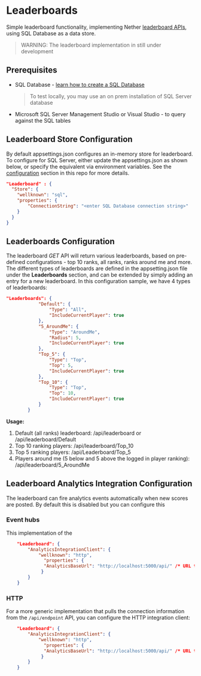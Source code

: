 # Leaderboards

Simple leaderboard functionality, implementing Nether [leaderboard APIs](api/leaderboard), using SQL Database as a data store.

> WARNING: The leaderboard implementation in still under development

## Prerequisites
* SQL Database - [learn how to create a SQL Database](https://docs.microsoft.com/en-us/azure/sql-database/sql-database-get-started)
  > To test locally, you may use an on prem installation of SQL Server database
* Microsoft SQL Server Management Studio or Visual Studio - to query against the SQL tables

## Leaderboard Store Configuration

By default appsettings.json configures an in-memory store for leaderboard. To configure for SQL Server, either update the appsettings.json as shown below, or specify the equivalent via environment variables. See the [configuration](configuration.md) section in this repo for more details.

```json
"Leaderboard" : {
  "Store": {
    "wellknown": "sql",
    "properties": {
        "ConnectionString": "<enter SQL Database connection string>"
    }
  }
}
```     
   

## Leaderboards Configuration
The leaderboard _GET_ API will return various leaderboards, based on pre-defined configurations - top 10 ranks, all ranks, ranks around me and more.
The different types of leaderboards are defined in the appsetting.json file under the **Leaderboards** section, and can be extended by simply adding an entry for a new leaderboard.
In this configuration sample, we have 4 types of leaderboards:

```json
"Leaderboards": {
            "Default": {
                "Type": "All",
                "IncludeCurrentPlayer": true
            },
            "5_AroundMe": {
                "Type": "AroundMe",
                "Radius": 5,
                "IncludeCurrentPlayer": true
            },
            "Top_5": {
                "Type": "Top",
                "Top": 5,
                "IncludeCurrentPlayer": true
            },
            "Top_10": {
                "Type": "Top",
                "Top": 10,
                "IncludeCurrentPlayer": true
            }
        }
```

**Usage:**

1. Default (all ranks) leaderboard: /api/leaderboard or /api/leaderboard/Default
2. Top 10 ranking players: /api/leaderboard/Top_10
3. Top 5 ranking players: /api/Leaderboard/Top_5
4. Players around me (5 below and 5 above the logged in player ranking): /api/leaderboard/5_AroundMe   

## Leaderboard Analytics Integration Configuration

The leaderboard can fire analytics events automatically when new scores are posted. By default this is disabled but you can configure this 

### Event hubs

This implementation of the 

```json
    "Leaderboard": {
        "AnalyticsIntegrationClient": {
            "wellknown": "http",
              "properties": {
              "AnalyticsBaseUrl": "http://localhost:5000/api/" /* URL to the base of the API where the /endpoint API exists */
             }
        }
    }
```


### HTTP
For a more generic implementation that pulls the connection information from the `/api/endpoint` API, you can configure the HTTP integration client:

```json
    "Leaderboard": {
        "AnalyticsIntegrationClient": {
            "wellknown": "http",
              "properties": {
              "AnalyticsBaseUrl": "http://localhost:5000/api/" /* URL to the base of the API where the /endpoint API exists */
             }
        }
    }
```

